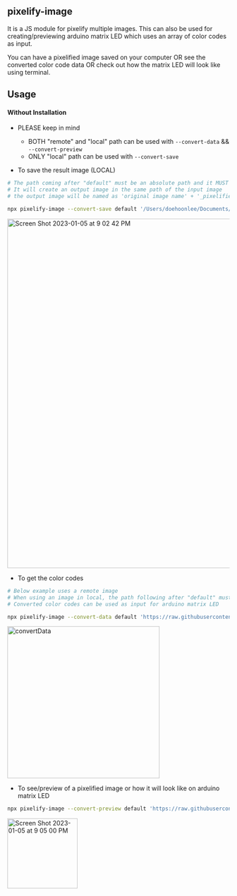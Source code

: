 ## pixelify-image

It is a JS module for pixelify multiple images. This can also be used for creating/previewing arduino matrix LED which uses an array of color codes as input.

You can have a pixelified image saved on your computer OR see the converted color code data OR check out how the matrix LED will look like using terminal.

## Usage

#### Without Installation

* PLEASE keep in mind

  * BOTH "remote" and "local" path can be used with `--convert-data` && `--convert-preview`
  * ONLY "local" path can be used with `--convert-save`

* To save the result image (LOCAL)

```bash
# The path coming after "default" must be an absolute path and it MUST be local
# It will create an output image in the same path of the input image
# the output image will be named as 'original image name' + '_pixelified.png'

npx pixelify-image --convert-save default '/Users/doehoonlee/Documents/Projects/Personal/img-pixelify/examples/HEART.png'
```

<img width="793" alt="Screen Shot 2023-01-05 at 9 02 42 PM" src="https://user-images.githubusercontent.com/20305442/210776054-346218bc-ef9c-46ce-9169-7db0eb9b06d4.png">


* To get the color codes

```bash
# Below example uses a remote image
# When using an image in local, the path following after "default" must be an absolute path
# Converted color codes can be used as input for arduino matrix LED

npx pixelify-image --convert-data default 'https://raw.githubusercontent.com/DOEHOONLEE/img-pixelify/main/examples/HEART.png'
```

<img width="345" alt="convertData" src="https://user-images.githubusercontent.com/20305442/210776916-dbfdb27a-3a60-4ece-93b0-1b5fe8ce7c62.png">


* To see/preview of a pixelified image or how it will look like on arduino matrix LED

```bash
npx pixelify-image --convert-preview default 'https://raw.githubusercontent.com/DOEHOONLEE/img-pixelify/main/examples/HEART.png'

```

<img width="159" alt="Screen Shot 2023-01-05 at 9 05 00 PM" src="https://user-images.githubusercontent.com/20305442/210776481-adfb7b74-1953-4e93-93d2-c89ae9d8d844.png">
